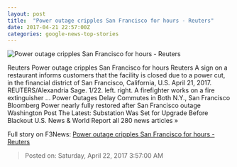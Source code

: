 ```yaml
---
layout: post
title:  "Power outage cripples San Francisco for hours - Reuters"
date: 2017-04-21 22:57:00Z
categories: google-news-top-stories
---
```


![Power outage cripples San Francisco for hours - Reuters](http://s4.reutersmedia.net/resources/r/?m=02&d=20170421&t=2&i=1181560906&w=&fh=545px&fw=&ll=&pl=&sq=&r=LYNXMPED3K1BU)

Reuters Power outage cripples San Francisco for hours Reuters A sign on a restaurant informs customers that the facility is closed due to a power cut, in the financial district of San Francisco, California, U.S. April 21, 2017. REUTERS/Alexandria Sage. 1/22. left. right. A firefighter works on a fire extinguisher ... Power Outages Delay Commutes in Both N.Y., San Francisco Bloomberg Power nearly fully restored after San Francisco outage Washington Post The Latest: Substation Was Set for Upgrade Before Blackout U.S. News & World Report all 280 news articles »


Full story on F3News: [Power outage cripples San Francisco for hours - Reuters](http://www.f3nws.com/n/ZbW3mH)

> Posted on: Saturday, April 22, 2017 3:57:00 AM
